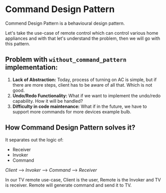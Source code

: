 # Command Design Pattern

Commend Design Pattern is a behavioural design pattern.

Let's take the use-case of remote control which can control various home appliances and with that let's understand the
problem, then we will go with this pattern.

## Problem with ```without_command_pattern``` implementation:

1. **Lack of Abstraction:** Today, process of turning on AC is simple, but if there are more steps, client has to be
aware of all that. Which is not good.
2. **Undo/Redo Functionality:** What if we want to implement the undo/redo capability. How it will be handled?
3. **Difficulty in code maintenance:** What if in the future, we have to support more commands for more devices example
bulb.

## How Command Design Pattern solves it?

It separates out the logic of:
- Receiver
- Invoker
- Command

_Client_ --> _Invoker_ --> _Command_ --> _Receiver_

In our TV remote use-case, Client is the user, Remote is the Invoker and TV is receiver. Remote will generate command
and send it to TV.
